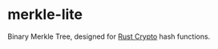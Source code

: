 # merkle-lite

Binary Merkle Tree, designed for [Rust Crypto] hash functions.

[rust crypto]: https://github.com/RustCrypto
